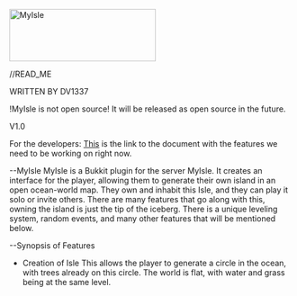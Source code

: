<a href="http://cooltext.com"><img src="http://images.cooltext.com/2774578.png" width="260" height="93" alt="MyIsle
" /></a>

//READ_ME

WRITTEN BY DV1337

!MyIsle is not open source! It will be released as open source in the future.

V1.0

For the developers: <a href>This</a> is the link to the document with the features we need to be working on right now.

--MyIsle
MyIsle is a Bukkit plugin for the server MyIsle. It creates an interface for the player, allowing them to generate their own island in an open ocean-world map. They own and inhabit this Isle, and they can play it solo or invite others. There are many features that go along with this, owning the island is just the tip of the iceberg. There is a unique leveling system, random events, and many other features that will be mentioned below.

--Synopsis of Features
- Creation of Isle
This allows the player to generate a circle in the ocean, with trees already on this circle. The world is flat, with water and grass being at the same level.





